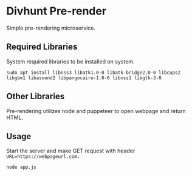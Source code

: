 # Divhunt Pre-render
Simple pre-rendering microservice.

## Required Libraries
System required libraries to be installed on system.

`
sudo apt install libnss3 libatk1.0-0 libatk-bridge2.0-0 libcups2 libgbm1 libasound2 libpangocairo-1.0-0 libxss1 libgtk-3-0
`

## Other Libraries
Pre-rendering utilizes node and puppeteer to open webpage and return HTML.

## Usage
Start the server and make GET request with header `URL=https://webpageurl.com.`

`
node app.js
`
